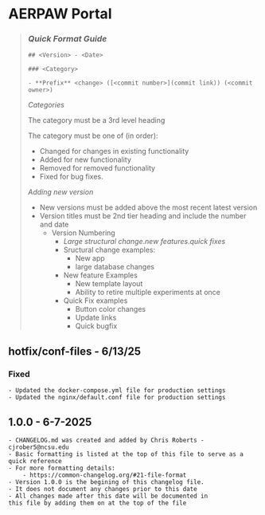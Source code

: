 # AERPAW Portal 

>### *Quick Format Guide*
>
>`## <Version> - <Date>`
>
>`### <Category>` 
>
>    `- **Prefix** <change> ([<commit number>](commit link)) (<commit owner>)`
>
>
>*Categories*
>
>    The category must be a 3rd level heading 
>
>    The category must be one of (in order):
>    - Changed for changes in existing functionality
>    - Added for new functionality
>    - Removed for removed functionality
>    - Fixed for bug fixes.
>
>*Adding new version*
>- New versions must be added above the most recent latest version
>- Version titles must be 2nd tier heading and include the number and date
>    - Version Numbering
>        - *Large structural change*.*new features*.*quick fixes*
>        - Sructural change examples:
>            - New app
>            - large database changes
>        - New feature Examples
>            - New template layout
>            - Ability to retire multiple experiments at once
>        - Quick Fix examples
>            - Button color changes
>            - Update links
>            - Quick bugfix

## hotfix/conf-files - 6/13/25

### Fixed

    - Updated the docker-compose.yml file for production settings
    - Updated the nginx/default.conf file for production settings



## 1.0.0 - 6-7-2025
    - CHANGELOG.md was created and added by Chris Roberts - cjrober5@ncsu.edu
    - Basic formatting is listed at the top of this file to serve as a quick reference 
    - For more formatting details:
        - https://common-changelog.org/#21-file-format
    - Version 1.0.0 is the begining of this changelog file.
    - It does not document any changes prior to this date
    - All changes made after this date will be documented in 
    this file by adding them on at the top of the file


